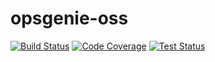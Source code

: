 # opsgenie-oss

[![Build Status](https://jenkins.opsgeni.us/buildStatus/buildIcon?job=OpsGenieOSSBuild)](https://jenkins.opsgeni.us/view/OpsGenie%20OSS/job/OpsGenieOSSBuild/)
[![Code Coverage](https://jenkins.opsgeni.us/buildStatus/coverageIcon?job=OpsGenieOSSBuild)](https://jenkins.opsgeni.us/view/OpsGenie%20OSS/job/OpsGenieOSSBuild/)
[![Test Status](https://jenkins.opsgeni.us/buildStatus/testIcon?job=OpsGenieOSSBuild)](https://jenkins.opsgeni.us/view/OpsGenie%20OSS/job/OpsGenieOSSBuild/)
